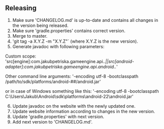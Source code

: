 ## Releasing

1. Make sure 'CHANGELOG.md' is up-to-date and contains all changes in the version being released.
2. Make sure 'gradle.properties' contains correct version.
3. Merge to master.
4. 'git tag -a X.Y.Z -m "X.Y.Z"` (where X.Y.Z is the new version).
5. Generate javadoc with following parameters:

Custom scope: 'src[engine]:com.jakubpetriska.gameengine.api..*||src[android-adapter]:com.jakubpetriska.gameengine.api.android..*'

Other command line arguments: '-encoding utf-8 -bootclasspath /path/to/sdk/platforms/android-##/android.jar'

or in case of Windows something like this: '-encoding utf-8 -bootclasspath C:\Users\Jakub\Android\sdk\platforms\android-22\android.jar'

6. Update javadoc on the website with the newly updated one.
7. Update website information according to changes in the new version.
8. Update 'gradle.properties' with next version.
9. Add next version to 'CHANGELOG.md'.
